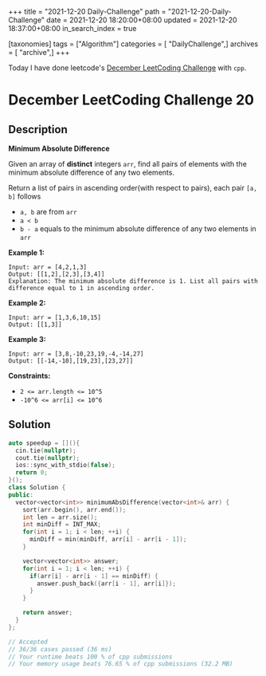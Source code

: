 +++
title = "2021-12-20 Daily-Challenge"
path = "2021-12-20-Daily-Challenge"
date = 2021-12-20 18:20:00+08:00
updated = 2021-12-20 18:37:00+08:00
in_search_index = true

[taxonomies]
tags = ["Algorithm"]
categories = [ "DailyChallenge",]
archives = [ "archive",]
+++

Today I have done leetcode's [December LeetCoding Challenge](https://leetcode.com/problems/minimum-absolute-difference/) with `cpp`.

<!-- more -->

# December LeetCoding Challenge 20

## Description

**Minimum Absolute Difference**

Given an array of **distinct** integers `arr`, find all pairs of elements with the minimum absolute difference of any two elements. 

Return a list of pairs in ascending order(with respect to pairs), each pair `[a, b]` follows

- `a, b` are from `arr`
- `a < b`
- `b - a` equals to the minimum absolute difference of any two elements in `arr`

 

**Example 1:**

```
Input: arr = [4,2,1,3]
Output: [[1,2],[2,3],[3,4]]
Explanation: The minimum absolute difference is 1. List all pairs with difference equal to 1 in ascending order.
```

**Example 2:**

```
Input: arr = [1,3,6,10,15]
Output: [[1,3]]
```

**Example 3:**

```
Input: arr = [3,8,-10,23,19,-4,-14,27]
Output: [[-14,-10],[19,23],[23,27]]
```

 

**Constraints:**

- `2 <= arr.length <= 10^5`
- `-10^6 <= arr[i] <= 10^6`

## Solution

``` cpp
auto speedup = [](){
  cin.tie(nullptr);
  cout.tie(nullptr);
  ios::sync_with_stdio(false);
  return 0;
}();
class Solution {
public:
  vector<vector<int>> minimumAbsDifference(vector<int>& arr) {
    sort(arr.begin(), arr.end());
    int len = arr.size();
    int minDiff = INT_MAX;
    for(int i = 1; i < len; ++i) {
      minDiff = min(minDiff, arr[i] - arr[i - 1]);
    }

    vector<vector<int>> answer;
    for(int i = 1; i < len; ++i) {
      if(arr[i] - arr[i - 1] == minDiff) {
        answer.push_back({arr[i - 1], arr[i]});
      }
    }

    return answer;
  }
};

// Accepted
// 36/36 cases passed (36 ms)
// Your runtime beats 100 % of cpp submissions
// Your memory usage beats 76.65 % of cpp submissions (32.2 MB)
```
